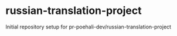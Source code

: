 # russian-translation-project

Initial repository setup for pr-poehali-dev/russian-translation-project